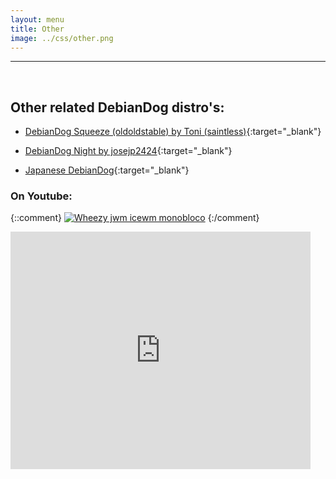 ```yaml
---
layout: menu
title: Other
image: ../css/other.png
---
```


---
<br>

## Other related DebianDog distro's:

- [DebianDog Squeeze (oldoldstable) by Toni (saintless)](https://github.com/MintPup/DebianDog-Squeeze){:target="_blank"}   

- [DebianDog Night by josejp2424](http://www.puppylinuxjosejp2424.com/2015/12/debian-dog-night.html){:target="_blank"}    

- [Japanese DebianDog](http://ftp.riken.jp/Linux/simosnet-livecd/debiandog/){:target="_blank"}

### On Youtube:   
{::comment}
[![Wheezy jwm icewm monobloco](http://img.youtube.com/vi/olKIUbHjJhg/0.jpg)](https://www.youtube.com/watch?v=olKIUbHjJhg "DebianDog Wheezy jwm icewm monobloco") 
{:/comment}

<iframe width='480' height='380' src="https://www.youtube.com/embed/olKIUbHjJhg" frameborder="0" allowfullscreen></iframe>

